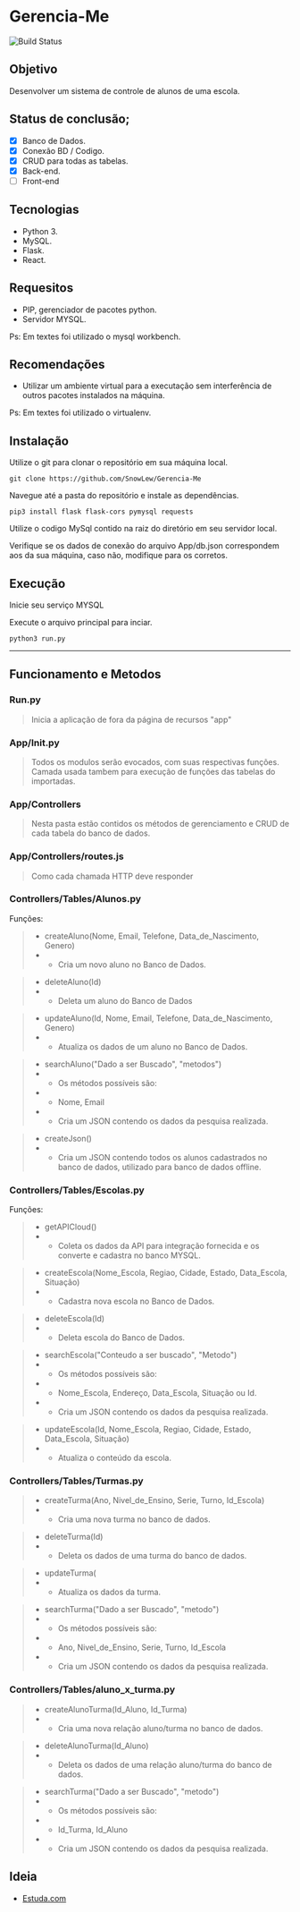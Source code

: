 # Gerencia-Me
![Build Status](https://travis-ci.org/joemccann/dillinger.svg?branch=master)

## Objetivo
Desenvolver um sistema de controle de alunos de uma escola.

## Status de conclusão;
 - [x] Banco de Dados.
 - [x] Conexão BD / Codigo.
 - [x] CRUD para todas as tabelas.
 - [x] Back-end.
 - [ ] Front-end

## Tecnologias
- Python 3.
- MySQL.
- Flask.
- React.

## Requesitos
- PIP, gerenciador de pacotes python. 
- Servidor MYSQL.

Ps: Em textes foi utilizado o mysql workbench.


## Recomendações
- Utilizar um ambiente virtual para a executação sem interferência de outros pacotes instalados na máquina.

Ps: Em textes foi utilizado o virtualenv.

## Instalação

Utilize o git para clonar o repositório em sua máquina local.

```
git clone https://github.com/SnowLew/Gerencia-Me
```

Navegue até a pasta do repositório e instale as dependências.

```
pip3 install flask flask-cors pymysql requests
```

Utilize o codigo MySql contido na raiz do diretório em seu servidor local.

Verifique se os dados de conexão do arquivo App/db.json correspondem aos da sua máquina, caso não, modifique para os corretos.

## Execução

Inicie seu serviço MYSQL 

Execute o arquivo principal para inciar.

```
python3 run.py
```

----
## Funcionamento e Metodos

### Run.py
> Inicia a aplicação de fora da página de recursos "app"

### App/____Init____.py
> Todos os modulos serão evocados, com suas respectivas funções.
> Camada usada tambem para execução de funções das tabelas do importadas.

### App/Controllers
> Nesta pasta estão contidos os métodos de gerenciamento e CRUD de cada tabela do banco de dados.

### App/Controllers/routes.js
> Como cada chamada HTTP deve responder

### Controllers/Tables/Alunos.py
Funções:
> - createAluno(Nome, Email, Telefone, Data_de_Nascimento, Genero)
> - - Cria um novo aluno no Banco de Dados.

> - deleteAluno(Id)
> - - Deleta um aluno do Banco de Dados

> - updateAluno(Id, Nome, Email, Telefone, Data_de_Nascimento, Genero)
> - - Atualiza os dados de um aluno no Banco de Dados.

> - searchAluno("Dado a ser Buscado", "metodos")
> - - Os métodos possíveis são:
> - - Nome, Email
> - - Cria um JSON contendo os dados da pesquisa realizada.

> - createJson()
> - - Cria um JSON contendo todos os alunos cadastrados no banco de dados, utilizado para banco de dados offline.

### Controllers/Tables/Escolas.py
Funções:
> - getAPICloud()
> - - Coleta os dados da API para integração fornecida e os converte e cadastra no banco MYSQL.

> - createEscola(Nome_Escola, Regiao, Cidade, Estado, Data_Escola, Situação)
> - - Cadastra nova escola no Banco de Dados.

> - deleteEscola(Id)
> - - Deleta escola do Banco de Dados.

> - searchEscola("Conteudo a ser buscado", "Metodo")
> - - Os métodos possíveis são:
> - - Nome_Escola, Endereço, Data_Escola, Situação ou Id.
> - - Cria um JSON contendo os dados da pesquisa realizada.

> - updateEscola(Id, Nome_Escola, Regiao, Cidade, Estado, Data_Escola, Situação)
> - - Atualiza o conteúdo da escola.

### Controllers/Tables/Turmas.py
> - createTurma(Ano, Nivel_de_Ensino, Serie, Turno, Id_Escola)
> - - Cria uma nova turma no banco de dados.

> - deleteTurma(Id)
> - - Deleta os dados de uma turma do banco de dados.

> - updateTurma(
> - - Atualiza os dados da turma.

> - searchTurma("Dado a ser Buscado", "metodo")
> - - Os métodos possíveis são:
> - - Ano, Nivel_de_Ensino, Serie, Turno, Id_Escola
> - - Cria um JSON contendo os dados da pesquisa realizada.

### Controllers/Tables/aluno_x_turma.py
> - createAlunoTurma(Id_Aluno, Id_Turma)
> - - Cria uma nova relação aluno/turma no banco de dados.

> - deleteAlunoTurma(Id_Aluno)
> - - Deleta os dados de uma relação aluno/turma do banco de dados.

> - searchTurma("Dado a ser Buscado", "metodo")
> - - Os métodos possíveis são:
> - - Id_Turma, Id_Aluno
> - - Cria um JSON contendo os dados da pesquisa realizada.



## Ideia
* [Estuda.com](http://estuda.com/)
